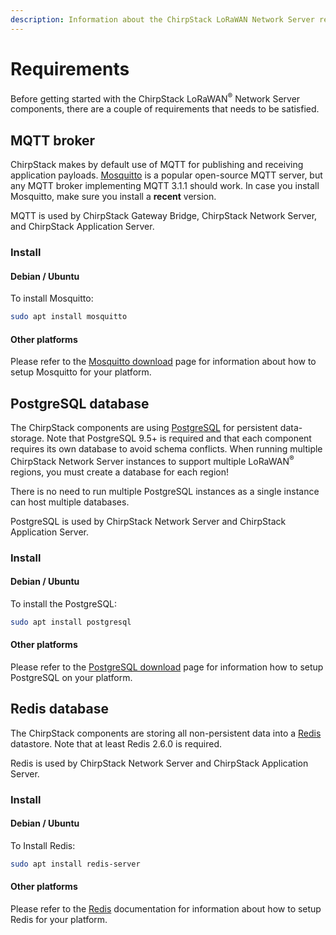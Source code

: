 ```yaml
---
description: Information about the ChirpStack LoRaWAN Network Server requirements and how to install these.
---
```


# Requirements

Before getting started with the ChirpStack LoRaWAN<sup>&reg;</sup> Network Server components,
there are a couple of requirements that needs to be satisfied. 

## MQTT broker

ChirpStack makes by default use of MQTT for publishing and receiving application
payloads. [Mosquitto](http://mosquitto.org/) is a popular open-source MQTT
server, but any MQTT broker implementing MQTT 3.1.1 should work.
In case you install Mosquitto, make sure you install a **recent** version.

MQTT is used by ChirpStack Gateway Bridge, ChirpStack Network Server, and ChirpStack Application Server.

### Install

#### Debian / Ubuntu

To install Mosquitto:

```bash
sudo apt install mosquitto
```

#### Other platforms

Please refer to the [Mosquitto download](https://mosquitto.org/download/) page
for information about how to setup Mosquitto for your platform.

## PostgreSQL database

The ChirpStack components are using [PostgreSQL](https://www.postgresql.org)
for persistent data-storage. Note that PostgreSQL 9.5+ is required and that
each component requires its own database to avoid schema conflicts. When
running multiple ChirpStack Network Server instances to support multiple LoRaWAN<sup>&reg;</sup> regions,
you must create a database for each region!

There is no need to run multiple PostgreSQL instances as a single instance
can host multiple databases.

PostgreSQL is used by ChirpStack Network Server and ChirpStack Application Server.

### Install

#### Debian / Ubuntu

To install the PostgreSQL:

```bash
sudo apt install postgresql
```

#### Other platforms

Please refer to the [PostgreSQL download](https://www.postgresql.org/download/)
page for information how to setup PostgreSQL on your platform.

## Redis database

The ChirpStack components are storing all non-persistent data into a
[Redis](http://redis.io/) datastore. Note that at least Redis 2.6.0
is required.

Redis is used by ChirpStack Network Server and ChirpStack Application Server.

### Install

#### Debian / Ubuntu

To Install Redis:

```bash
sudo apt install redis-server
```

#### Other platforms

Please refer to the [Redis](https://redis.io/) documentation for information
about how to setup Redis for your platform.
